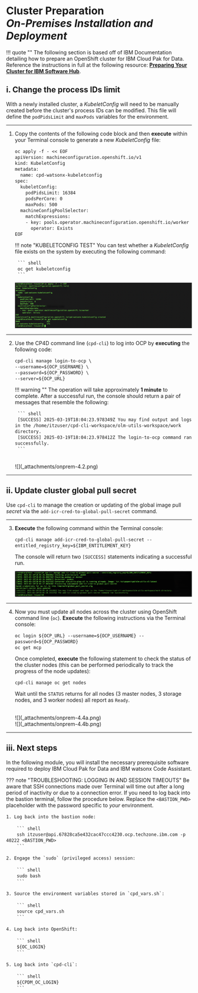 # **Cluster Preparation**</br>*On-Premises Installation and Deployment*

!!! quote ""
    The following section is based off of IBM Documentation detailing how to prepare an OpenShift cluster for IBM Cloud Pak for Data. Reference the instructions in full at the following resource: <a href="https://www.ibm.com/docs/en/software-hub/5.1.x?topic=installing-preparing-your-cluster" target="_blank">**Preparing Your Cluster for IBM Software Hub**</a>.

## **i. Change the process IDs limit**

With a newly installed cluster, a *KubeletConfig* will need to be manually created before the cluster's process IDs can be modified. This file will define the `podPidsLimit` and `maxPods` variables for the environment.

---

1. Copy the contents of the following code block and then **execute** within your Terminal console to generate a new *KubeletConfig* file:

    ``` shell
    oc apply -f - << EOF
    apiVersion: machineconfiguration.openshift.io/v1
    kind: KubeletConfig
    metadata:
      name: cpd-watsonx-kubeletconfig
    spec:
      kubeletConfig:
        podPidsLimit: 16384
        podsPerCore: 0
        maxPods: 500
      machineConfigPoolSelector:
        matchExpressions:
        - key: pools.operator.machineconfiguration.openshift.io/worker
          operator: Exists
    EOF
    ```

    !!! note "KUBELETCONFIG TEST"
        You can test whether a *KubeletConfig* file exists on the system by executing the following command:

        ``` shell
        oc get kubeletconfig
        ```

    ![](_attachments/onprem-4.1.png)

---

2. Use the CP4D command line (`cpd-cli`) to log into OCP by **executing** the following code:

    ``` shell
    cpd-cli manage login-to-ocp \
    --username=${OCP_USERNAME} \
    --password=${OCP_PASSWORD} \
    --server=${OCP_URL}
    ```

    !!! warning ""
        The operation will take approximately **1 minute** to complete. After a successful run, the console should return a pair of messages that resemble the following:
        
        ``` shell
        [SUCCESS] 2025-03-19T18:04:23.978349Z You may find output and logs in the /home/itzuser/cpd-cli-workspace/olm-utils-workspace/work directory.
        [SUCCESS] 2025-03-19T18:04:23.978412Z The login-to-ocp command ran successfully.
        ```

    </br>
    ![](_attachments/onprem-4.2.png)

---

## **ii. Update cluster global pull secret**

Use `cpd-cli` to manage the creation or updating of the global image pull *secret* via the `add-icr-cred-to-global-pull-secret` command.

---

3. **Execute** the following command within the Terminal console:

    ``` shell
    cpd-cli manage add-icr-cred-to-global-pull-secret --entitled_registry_key=${IBM_ENTITLEMENT_KEY} 
    ```

    The console will return two `[SUCCESS]` statements indicating a successful run.

    ![](_attachments/onprem-4.3.png)

---

4. Now you must update all nodes across the cluster using OpenShift command line (`oc`). **Execute** the following instructions via the Terminal console:

    ``` shell
    oc login ${OCP_URL} --username=${OCP_USERNAME} --password=${OCP_PASSWORD}
    oc get mcp
    ```

    Once completed, **execute** the following statement to check the status of the cluster nodes (this can be performed periodically to track the progress of the node updates):

    ``` shell
    cpd-cli manage oc get nodes
    ```

    Wait until the `STATUS` returns for all nodes (3 master nodes, 3 storage nodes, and 3 worker nodes) all report as `Ready`.

    </br>
    ![](_attachments/onprem-4.4a.png)
    </br>
    ![](_attachments/onprem-4.4b.png)

---

## **iii. Next steps**

In the following module, you will install the necessary prerequisite software required to deploy IBM Cloud Pak for Data and IBM watsonx Code Assistant.

??? note "TROUBLESHOOTING: LOGGING IN AND SESSION TIMEOUTS"
    Be aware that SSH connections made over Terminal will time out after a long period of inactivity or due to a connection error. If you need to log back into the bastion terminal, follow the procedure below. Replace the `<BASTION_PWD>` placeholder with the password specific to *your* environment.

    1. Log back into the bastion node:

        ``` shell
        ssh itzuser@api.67828ca5e432cac47ccc4230.ocp.techzone.ibm.com -p 40222 <BASTION_PWD>
        ```
    
    2. Engage the `sudo` (privileged access) session:

        ``` shell
        sudo bash
        ```

    3. Source the environment variables stored in `cpd_vars.sh`:

        ``` shell
        source cpd_vars.sh
        ```

    4. Log back into OpenShift:

        ``` shell
        ${OC_LOGIN}
        ```

    5. Log back into `cpd-cli`:

        ``` shell
        ${CPDM_OC_LOGIN}
        ```